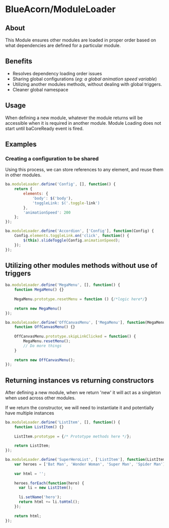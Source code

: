 # BlueAcorn/ModuleLoader

## About

This Module ensures other modules are loaded in proper order based on what dependencies are defined for a particular module.

## Benefits

- Resolves dependency loading order issues
- Sharing global configurations (*eg: a global animation speed variable*)
- Utilizing another modules methods, without dealing with global triggers.
- Cleaner global namespace

## Usage

When defining a new module, whatever the module returns will be accessible when it is required in another module. 
Module Loading does not start until baCoreReady event is fired. 

## Examples

### Creating a configuration to be shared

Using this process, we can store references to any element, and reuse them in other modules.

```javascript
ba.moduleLoader.define('Config', [], function() {
    return {
        elements: {
            'body': $('body'),
            'toggleLink: $('.toggle-link')
        },
        'animationSpeed': 200
    };
});

ba.moduleLoader.define('Accordion', ['Config'], function(Config) {
    Config.elements.toggleLink.on('click', function() {
        $(this).slideToggle(Config.animationSpeed);
    });
});
```

## Utilizing other modules methods without use of triggers

```javascript
ba.moduleLoader.define('MegaMenu', [], function() {
    function MegaMenu() {}
    
    MegaMenu.prototype.resetMenu = function () {/*logic here*/}
    
    return new MegaMenu()
});

ba.moduleLoader.define('OffCanvasMenu', ['MegaMenu'], function(MegaMenu) {
    function OffCanvasMenu() {}
    
    OffCanvasMenu.prototype.skipLinkClicked = function() {
        MegaMenu.resetMenu();
        // Do more things
    }
    
    return new OffCanvasMenu();
});
```

## Returning instances vs returning constructors

After defining a new module, when we return 'new' it will act as a singleton when used across other modules.

If we return the constructor, we will need to instantiate it and potentially have multiple instances

```javascript
ba.moduleLoader.define('ListItem', [], function() {
    function ListItem() {}
    
    ListItem.prototype = {/* Prototype methods here */};
    
    return ListItem;
});

ba.moduleLoader.define('SuperHeroList', ['ListItem'], function(ListItem) {
    var heroes = ['Bat Man', 'Wonder Woman', 'Super Man', 'Spider Man'];
    
    var html = '';
    
    heroes.forEach(function(hero) {
      var li = new ListItem();
      
      li.setName('hero');
      return html += li.toHtml();
    });
    
    return html;
});
```
